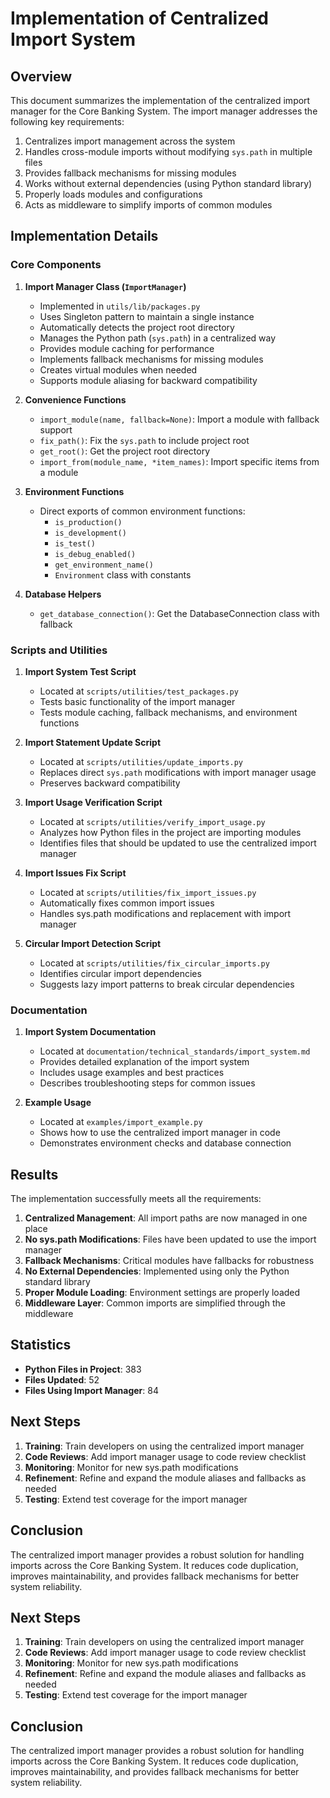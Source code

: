 # Implementation of Centralized Import System

## Overview

This document summarizes the implementation of the centralized import manager for the Core Banking System. The import manager addresses the following key requirements:

1. Centralizes import management across the system
2. Handles cross-module imports without modifying `sys.path` in multiple files
3. Provides fallback mechanisms for missing modules
4. Works without external dependencies (using Python standard library)
5. Properly loads modules and configurations
6. Acts as middleware to simplify imports of common modules

## Implementation Details

### Core Components

1. **Import Manager Class (`ImportManager`)**
   - Implemented in `utils/lib/packages.py` 
   - Uses Singleton pattern to maintain a single instance
   - Automatically detects the project root directory
   - Manages the Python path (`sys.path`) in a centralized way
   - Provides module caching for performance
   - Implements fallback mechanisms for missing modules
   - Creates virtual modules when needed
   - Supports module aliasing for backward compatibility

2. **Convenience Functions**
   - `import_module(name, fallback=None)`: Import a module with fallback support
   - `fix_path()`: Fix the `sys.path` to include project root
   - `get_root()`: Get the project root directory
   - `import_from(module_name, *item_names)`: Import specific items from a module

3. **Environment Functions**
   - Direct exports of common environment functions:
     - `is_production()`
     - `is_development()`
     - `is_test()`
     - `is_debug_enabled()`
     - `get_environment_name()`
     - `Environment` class with constants

4. **Database Helpers**
   - `get_database_connection()`: Get the DatabaseConnection class with fallback

### Scripts and Utilities

1. **Import System Test Script**
   - Located at `scripts/utilities/test_packages.py`
   - Tests basic functionality of the import manager
   - Tests module caching, fallback mechanisms, and environment functions

2. **Import Statement Update Script**
   - Located at `scripts/utilities/update_imports.py`
   - Replaces direct `sys.path` modifications with import manager usage
   - Preserves backward compatibility

3. **Import Usage Verification Script**
   - Located at `scripts/utilities/verify_import_usage.py`
   - Analyzes how Python files in the project are importing modules
   - Identifies files that should be updated to use the centralized import manager

4. **Import Issues Fix Script**
   - Located at `scripts/utilities/fix_import_issues.py`
   - Automatically fixes common import issues
   - Handles sys.path modifications and replacement with import manager

5. **Circular Import Detection Script**
   - Located at `scripts/utilities/fix_circular_imports.py`
   - Identifies circular import dependencies
   - Suggests lazy import patterns to break circular dependencies

### Documentation

1. **Import System Documentation**
   - Located at `documentation/technical_standards/import_system.md`
   - Provides detailed explanation of the import system
   - Includes usage examples and best practices
   - Describes troubleshooting steps for common issues

2. **Example Usage**
   - Located at `examples/import_example.py`
   - Shows how to use the centralized import manager in code
   - Demonstrates environment checks and database connection

## Results

The implementation successfully meets all the requirements:

1. **Centralized Management**: All import paths are now managed in one place
2. **No sys.path Modifications**: Files have been updated to use the import manager
3. **Fallback Mechanisms**: Critical modules have fallbacks for robustness
4. **No External Dependencies**: Implemented using only the Python standard library
5. **Proper Module Loading**: Environment settings are properly loaded
6. **Middleware Layer**: Common imports are simplified through the middleware

## Statistics

- **Python Files in Project**: 383
- **Files Updated**: 52
- **Files Using Import Manager**: 84

## Next Steps

1. **Training**: Train developers on using the centralized import manager
2. **Code Reviews**: Add import manager usage to code review checklist
3. **Monitoring**: Monitor for new sys.path modifications
4. **Refinement**: Refine and expand the module aliases and fallbacks as needed
5. **Testing**: Extend test coverage for the import manager

## Conclusion

The centralized import manager provides a robust solution for handling imports across the Core Banking System. It reduces code duplication, improves maintainability, and provides fallback mechanisms for better system reliability.

## Next Steps

1. **Training**: Train developers on using the centralized import manager
2. **Code Reviews**: Add import manager usage to code review checklist
3. **Monitoring**: Monitor for new sys.path modifications
4. **Refinement**: Refine and expand the module aliases and fallbacks as needed
5. **Testing**: Extend test coverage for the import manager

## Conclusion

The centralized import manager provides a robust solution for handling imports across the Core Banking System. It reduces code duplication, improves maintainability, and provides fallback mechanisms for better system reliability.
